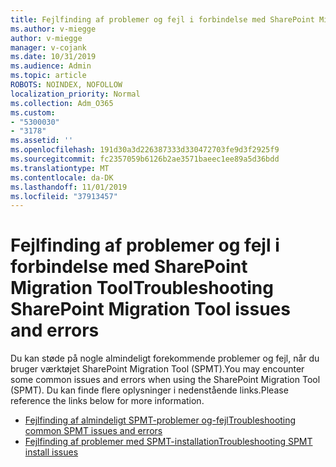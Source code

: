 ```yaml
---
title: Fejlfinding af problemer og fejl i forbindelse med SharePoint Migration Tool
ms.author: v-miegge
author: v-miegge
manager: v-cojank
ms.date: 10/31/2019
ms.audience: Admin
ms.topic: article
ROBOTS: NOINDEX, NOFOLLOW
localization_priority: Normal
ms.collection: Adm_O365
ms.custom:
- "5300030"
- "3178"
ms.assetid: ''
ms.openlocfilehash: 191d30a3d226387333d330472703fe9d3f2925f9
ms.sourcegitcommit: fc2357059b6126b2ae3571baeec1ee89a5d36bdd
ms.translationtype: MT
ms.contentlocale: da-DK
ms.lasthandoff: 11/01/2019
ms.locfileid: "37913457"
---
```

# <a name="troubleshooting-sharepoint-migration-tool-issues-and-errors"></a><span data-ttu-id="5da4e-102">Fejlfinding af problemer og fejl i forbindelse med SharePoint Migration Tool</span><span class="sxs-lookup"><span data-stu-id="5da4e-102">Troubleshooting SharePoint Migration Tool issues and errors</span></span>

<span data-ttu-id="5da4e-103">Du kan støde på nogle almindeligt forekommende problemer og fejl, når du bruger værktøjet SharePoint Migration Tool (SPMT).</span><span class="sxs-lookup"><span data-stu-id="5da4e-103">You may encounter some common issues and errors when using the SharePoint Migration Tool (SPMT).</span></span> <span data-ttu-id="5da4e-104">Du kan finde flere oplysninger i nedenstående links.</span><span class="sxs-lookup"><span data-stu-id="5da4e-104">Please reference the links below for more information.</span></span>

* [<span data-ttu-id="5da4e-105">Fejlfinding af almindeligt SPMT-problemer og-fejl</span><span class="sxs-lookup"><span data-stu-id="5da4e-105">Troubleshooting common SPMT issues and errors</span></span>](https://docs.microsoft.com/sharepointmigration/troubleshooting-common-spmt-issues)
* [<span data-ttu-id="5da4e-106">Fejlfinding af problemer med SPMT-installation</span><span class="sxs-lookup"><span data-stu-id="5da4e-106">Troubleshooting SPMT install issues</span></span>](https://docs.microsoft.com/sharepointmigration/spmt-install-issues)